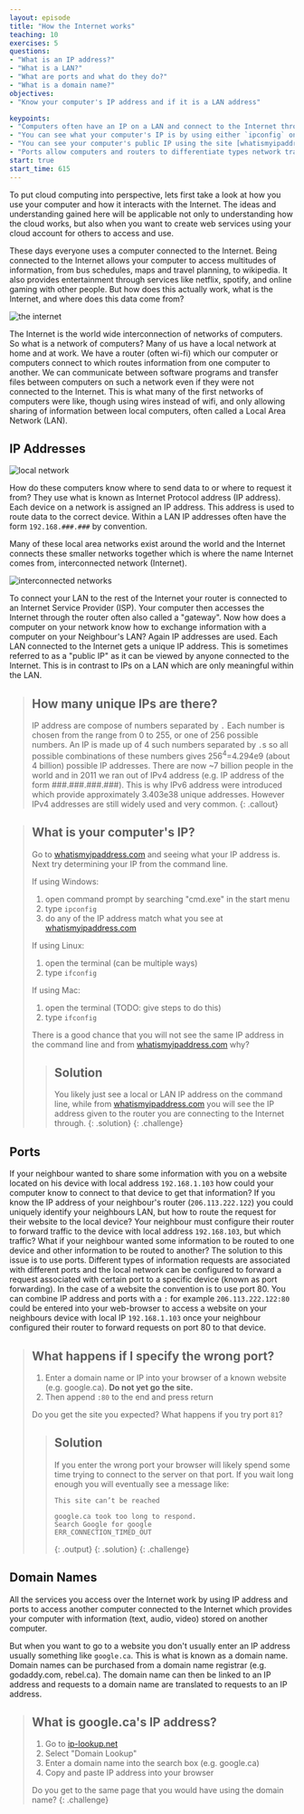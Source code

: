 ```yaml
---
layout: episode
title: "How the Internet works"
teaching: 10
exercises: 5
questions:
- "What is an IP address?"
- "What is a LAN?"
- "What are ports and what do they do?"
- "What is a domain name?"
objectives:
- "Know your computer's IP address and if it is a LAN address"

keypoints:
- "Computers often have an IP on a LAN and connect to the Internet through a router"
- "You can see what your computer's IP is by using either `ipconfig` on windows or `ifconfig` on linux or Mac"
- "You can see your computer's public IP using the site [whatismyipaddress.com](https://whatismyipaddress.com/)"
- "Ports allow computers and routers to differentiate types network traffic"
start: true
start_time: 615
---
```


To put cloud computing into perspective, lets first take a look at how you use your computer and how it interacts with the Internet. The ideas and understanding gained here will be applicable not only to understanding how the cloud works, but also when you want to create web services using your cloud account for others to access and use.

These days everyone uses a computer connected to the Internet. Being connected to the Internet allows your computer to access multitudes of information, from bus schedules, maps and travel planning, to wikipedia. It also provides entertainment through services like netflix, spotify, and online gaming with other people. But how does this actually work, what is the Internet, and where does this data come from?

![the internet](../fig/the-internet.svg)

The Internet is the world wide interconnection of networks of computers. So what is a network of computers? Many of us have a local network at home and at work. We have a router (often wi-fi) which our computer or computers connect to which routes information from one computer to another. We can communicate between software programs and transfer files between computers on such a network even if they were not connected to the Internet. This is what many of the first networks of computers were like, though using wires instead of wifi, and only allowing sharing of information between local computers, often called a Local Area Network (LAN).

## IP Addresses
![local network](../fig/local-networks.svg)

How do these computers know where to send data to or where to request it from? They use what is known as Internet Protocol address (IP address). Each device on a network is assigned an IP address. This address is used to route data to the correct device. Within a LAN IP addresses often have the form `192.168.###.###` by convention.

Many of these local area networks exist around the world and the Internet connects these smaller networks together which is where the name Internet comes from, interconnected network (Internet).

![interconnected networks](../fig/interconnected-networks.svg)

To connect your LAN to the rest of the Internet your router is connected to an Internet Service Provider (ISP). Your computer then accesses the Internet through the router often also called a "gateway". Now how does a computer on your network know how to exchange information with a computer on your Neighbour's LAN? Again IP addresses are used. Each LAN connected to the Internet gets a unique IP address. This is sometimes referred to as a "public IP" as it can be viewed by anyone connected to the Internet. This is in contrast to IPs on a LAN which are only meaningful within the LAN.


> ## How many unique IPs are there?
> IP address are compose of numbers separated by `.` Each number is chosen from the range from 0 to 255, or one of 256 possible numbers. An IP is made up of 4 such numbers  separated by `.`s so all possible combinations of these numbers gives 256<sup>4</sup>=4.294e9 (about 4 billion) possible IP addresses. There are now ~7 billion people in the world and in 2011 we ran out of IPv4 address (e.g. IP address of the form ###.###.###.###). This is why IPv6 address were introduced which provide approximately 3.403e38 unique addresses. However IPv4 addresses are still widely used and very common.
{: .callout}

> ## What is your computer's IP?
>
> Go to [whatismyipaddress.com](https://whatismyipaddress.com/) and seeing what your IP address is.
> Next try determining your IP from the command line.
> 
> If using Windows:
> 1. open command prompt by searching "cmd.exe" in the start menu
> 2. type `ipconfig`
> 3. do any of the IP address match what you see at [whatismyipaddress.com](https://whatismyipaddress.com/)
>
> If using Linux:
> 1. open the terminal (can be multiple ways)
> 2. type `ifconfig`
>
> If using Mac:
> 1. open the terminal (TODO: give steps to do this)
> 2. type `ifconfig`
>
> There is a good chance that you will not see the same IP address in the command line and from [whatismyipaddress.com](https://whatismyipaddress.com/) why?
> > ## Solution
> > You likely just see a local or LAN IP address on the command line, while from [whatismyipaddress.com](https://whatismyipaddress.com/) you will see the IP address given to the router you are connecting to the Internet through.
> {: .solution}
{: .challenge}

## Ports
If your neighbour wanted to share some information with you on a website located on his device with local address `192.168.1.103` how could your computer know to connect to that device to get that information? If you know the IP address of your neighbour's router (`206.113.222.122`) you could uniquely identify your neighbours LAN, but how to route the request for their website to the local device? Your neighbour must configure their router to forward traffic to the device with local address `192.168.103`, but which traffic? What if your neighbour wanted some information to be routed to one device and other information to be routed to another? The solution to this issue is to use ports. Different types of information requests are associated with different ports and the local network can be configured to forward a request associated with certain port to a specific device (known as port forwarding). In the case of a website the convention is to use port 80. You can combine IP address and ports with a `:` for example `206.113.222.122:80` could be entered into your web-browser to access a website on your neighbours device with local IP `192.168.1.103` once your neighbour configured their router to forward requests on port 80 to that device.

> ## What happens if I specify the wrong port?
>
> 1. Enter a domain name or IP into your browser of a known website (e.g. google.ca). **Do not yet go the site.**
> 2. Then append `:80` to the end and press return
> 
> Do you get the site you expected? What happens if you try port `81`?
> > ## Solution
> > If you enter the wrong port your browser will likely spend some time trying to connect to the server on that port. If you wait long enough you will eventually see a message like:
> > ~~~
> > This site can’t be reached
> > 
> > google.ca took too long to respond.
> > Search Google for google
> > ERR_CONNECTION_TIMED_OUT
> > ~~~
> > {: .output}
> {: .solution}
{: .challenge}

## Domain Names

All the services you access over the Internet work by using IP address and ports to access another computer connected to the Internet which provides your computer with information (text, audio, video) stored on another computer.

But when you want to go to a website you don't usually enter an IP address usually something like `google.ca`. This is what is known as a domain name. Domain names can be purchased from a domain name registrar (e.g. godaddy.com, rebel.ca). The domain name can then be linked to an IP address and requests to a domain name are translated to requests to an IP address.

> ## What is google.ca's IP address?
>
> 1. Go to [ip-lookup.net](http://ip-lookup.net/) 
> 2. Select "Domain Lookup"
> 3. Enter a domain name into the search box (e.g. google.ca)
> 4. Copy and paste IP address into your browser
>
> Do you get to the same page that you would have using the domain name?
{: .challenge}
